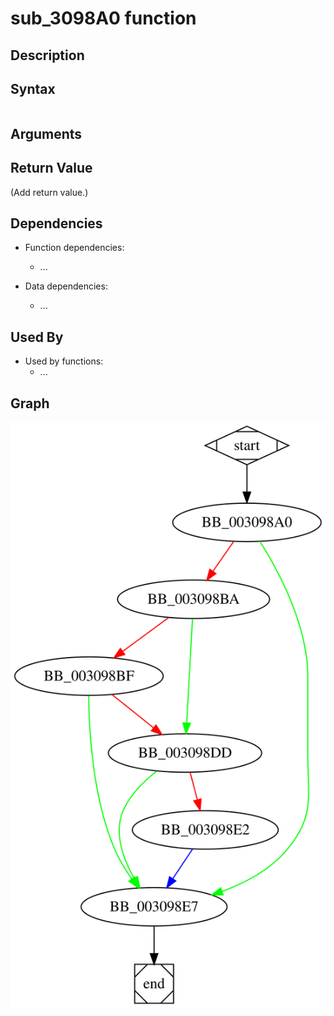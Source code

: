# sub_3098A0 function

## Description


## Syntax

```c

```

## Arguments


## Return Value

(Add return value.)

## Dependencies

* Function dependencies:
  * ...

* Data dependencies:
  * ...

## Used By

* Used by functions:
  * ...

## Graph

![sub_3098A0 Graph](../svg/sub_3098A0.svg "sub_3098A0 Graph")

